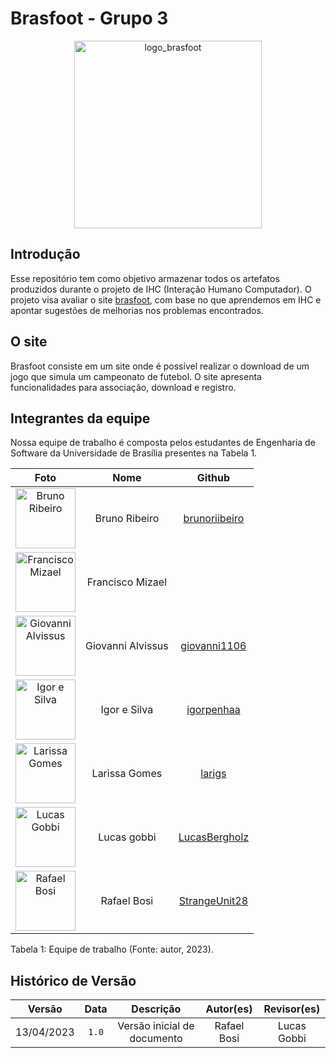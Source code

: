 # Brasfoot - Grupo 3

<div style="text-align: center">
<img src="../2023.1-Brasfoot/Docs/img/logo_brasfoot.jpg" alt="logo_brasfoot" style="width: 300px" al>
</div>

## Introdução

 Esse repositório tem como objetivo armazenar todos os artefatos produzidos durante o projeto de IHC (Interação Humano Computador). O projeto visa avaliar o site [brasfoot](http://www.brasfoot.com/), com base no que aprendemos em IHC e apontar sugestões de melhorias nos problemas encontrados.

## O site

 Brasfoot consiste em um site onde é possível realizar o download de um jogo que simula um campeonato de futebol. O site apresenta funcionalidades para associação, download e registro.


## Integrantes da equipe

Nossa equipe de trabalho é composta pelos estudantes de Engenharia de Software da Universidade de Brasília presentes na Tabela 1.

|                                              Foto                                               |       Nome       |                          Github                           |
| :---------------------------------------------------------------------------------------------: | :--------------: | :-------------------------------------------------------: |
|        <img src="https://avatars.githubusercontent.com/u/87769920?v=4" alt="Bruno Ribeiro" style="width: 10vw">         |   Bruno Ribeiro   |           [brunoriibeiro](https://github.com/BrunoRiibeiro/)           |
|    <img src="" alt="Francisco Mizael" style="width: 10vw">    |  Francisco Mizael   |    []()    |
|        <img src="https://avatars.githubusercontent.com/u/63993401?v=4" alt="Giovanni Alvissus" style="width: 10vw">        |   Giovanni Alvissus   |           [giovanni1106](https://github.com/giovanni1106/)           |
| <img src="https://avatars.githubusercontent.com/u/98900627?v=4" alt="Igor e Silva" style="width: 10vw"> | Igor e Silva | [igorpenhaa](https://github.com/igorpenhaa) |
| <img src="https://avatars.githubusercontent.com/u/97994511?v=4" alt="Larissa Gomes" style="width: 10vw"> | Larissa Gomes | [larigs](https://github.com/larigs) |
| <img src="https://avatars.githubusercontent.com/u/99743571?v=4" alt="Lucas Gobbi" style="width: 10vw"> | Lucas gobbi | [LucasBergholz](https://github.com/LucasBergholz) |
| <img src="../2023.1-Brasfoot/Docs/img/Foto_RafaelBosi.jpg" alt="Rafael Bosi" style="width: 10vw"> | Rafael Bosi | [StrangeUnit28](https://github.com/StrangeUnit28) |

<div style="text-align: left">
<p> Tabela 1: Equipe de trabalho (Fonte: autor, 2023).</p>
</div>

## Histórico de Versão

|   Versão   | Data  |                      Descrição                      |    Autor(es)     |  Revisor(es)  |
| :--------: | :---: | :-------------------------: | :--------------: | :-----------: |
| 13/04/2023 | `1.0` | Versão inicial de documento | Rafael Bosi | Lucas Gobbi |
